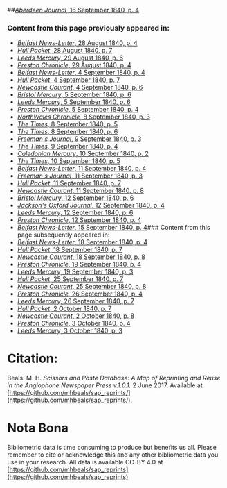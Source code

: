 ##[*Aberdeen Journal*, 16 September 1840, p. 4](https://mhbeals.github.io/sap_html/Aberdeen-Journal/Aberdeen-Journal-16-September-1840-p-4)

### Content from this page previously appeared in:
+ [*Belfast News-Letter*, 28 August 1840, p. 4](https://mhbeals.github.io/sap_html/Belfast-News-Letter/Belfast-News-Letter-28-August-1840-p-4)
+ [*Hull Packet*, 28 August 1840, p. 7](https://mhbeals.github.io/sap_html/Hull-Packet/Hull-Packet-28-August-1840-p-7)
+ [*Leeds Mercury*, 29 August 1840, p. 6](https://mhbeals.github.io/sap_html/Leeds-Mercury/Leeds-Mercury-29-August-1840-p-6)
+ [*Preston Chronicle*, 29 August 1840, p. 4](https://mhbeals.github.io/sap_html/Preston-Chronicle/Preston-Chronicle-29-August-1840-p-4)
+ [*Belfast News-Letter*, 4 September 1840, p. 4](https://mhbeals.github.io/sap_html/Belfast-News-Letter/Belfast-News-Letter-4-September-1840-p-4)
+ [*Hull Packet*, 4 September 1840, p. 7](https://mhbeals.github.io/sap_html/Hull-Packet/Hull-Packet-4-September-1840-p-7)
+ [*Newcastle Courant*, 4 September 1840, p. 6](https://mhbeals.github.io/sap_html/Newcastle-Courant/Newcastle-Courant-4-September-1840-p-6)
+ [*Bristol Mercury*, 5 September 1840, p. 6](https://mhbeals.github.io/sap_html/Bristol-Mercury/Bristol-Mercury-5-September-1840-p-6)
+ [*Leeds Mercury*, 5 September 1840, p. 6](https://mhbeals.github.io/sap_html/Leeds-Mercury/Leeds-Mercury-5-September-1840-p-6)
+ [*Preston Chronicle*, 5 September 1840, p. 4](https://mhbeals.github.io/sap_html/Preston-Chronicle/Preston-Chronicle-5-September-1840-p-4)
+ [*NorthWales Chronicle*, 8 September 1840, p. 3](https://mhbeals.github.io/sap_html/NorthWales-Chronicle/NorthWales-Chronicle-8-September-1840-p-3)
+ [*The Times*, 8 September 1840, p. 5](https://mhbeals.github.io/sap_html/The-Times/The-Times-8-September-1840-p-5)
+ [*The Times*, 8 September 1840, p. 6](https://mhbeals.github.io/sap_html/The-Times/The-Times-8-September-1840-p-6)
+ [*Freeman's Journal*, 9 September 1840, p. 3](https://mhbeals.github.io/sap_html/Freeman's-Journal/Freeman's-Journal-9-September-1840-p-3)
+ [*The Times*, 9 September 1840, p. 4](https://mhbeals.github.io/sap_html/The-Times/The-Times-9-September-1840-p-4)
+ [*Caledonian Mercury*, 10 September 1840, p. 2](https://mhbeals.github.io/sap_html/Caledonian-Mercury/Caledonian-Mercury-10-September-1840-p-2)
+ [*The Times*, 10 September 1840, p. 5](https://mhbeals.github.io/sap_html/The-Times/The-Times-10-September-1840-p-5)
+ [*Belfast News-Letter*, 11 September 1840, p. 4](https://mhbeals.github.io/sap_html/Belfast-News-Letter/Belfast-News-Letter-11-September-1840-p-4)
+ [*Freeman's Journal*, 11 September 1840, p. 3](https://mhbeals.github.io/sap_html/Freeman's-Journal/Freeman's-Journal-11-September-1840-p-3)
+ [*Hull Packet*, 11 September 1840, p. 7](https://mhbeals.github.io/sap_html/Hull-Packet/Hull-Packet-11-September-1840-p-7)
+ [*Newcastle Courant*, 11 September 1840, p. 8](https://mhbeals.github.io/sap_html/Newcastle-Courant/Newcastle-Courant-11-September-1840-p-8)
+ [*Bristol Mercury*, 12 September 1840, p. 6](https://mhbeals.github.io/sap_html/Bristol-Mercury/Bristol-Mercury-12-September-1840-p-6)
+ [*Jackson's Oxford Journal*, 12 September 1840, p. 4](https://mhbeals.github.io/sap_html/Jackson's-Oxford-Journal/Jackson's-Oxford-Journal-12-September-1840-p-4)
+ [*Leeds Mercury*, 12 September 1840, p. 6](https://mhbeals.github.io/sap_html/Leeds-Mercury/Leeds-Mercury-12-September-1840-p-6)
+ [*Preston Chronicle*, 12 September 1840, p. 4](https://mhbeals.github.io/sap_html/Preston-Chronicle/Preston-Chronicle-12-September-1840-p-4)
+ [*Belfast News-Letter*, 15 September 1840, p. 4](https://mhbeals.github.io/sap_html/Belfast-News-Letter/Belfast-News-Letter-15-September-1840-p-4)### Content from this page subsequently appeared in:
+ [*Belfast News-Letter*, 18 September 1840, p. 4](https://mhbeals.github.io/sap_html/Belfast-News-Letter/Belfast-News-Letter-18-September-1840-p-4)
+ [*Hull Packet*, 18 September 1840, p. 7](https://mhbeals.github.io/sap_html/Hull-Packet/Hull-Packet-18-September-1840-p-7)
+ [*Newcastle Courant*, 18 September 1840, p. 8](https://mhbeals.github.io/sap_html/Newcastle-Courant/Newcastle-Courant-18-September-1840-p-8)
+ [*Preston Chronicle*, 19 September 1840, p. 4](https://mhbeals.github.io/sap_html/Preston-Chronicle/Preston-Chronicle-19-September-1840-p-4)
+ [*Leeds Mercury*, 19 September 1840, p. 3](https://mhbeals.github.io/sap_html/Leeds-Mercury/Leeds-Mercury-19-September-1840-p-3)
+ [*Hull Packet*, 25 September 1840, p. 7](https://mhbeals.github.io/sap_html/Hull-Packet/Hull-Packet-25-September-1840-p-7)
+ [*Newcastle Courant*, 25 September 1840, p. 8](https://mhbeals.github.io/sap_html/Newcastle-Courant/Newcastle-Courant-25-September-1840-p-8)
+ [*Preston Chronicle*, 26 September 1840, p. 4](https://mhbeals.github.io/sap_html/Preston-Chronicle/Preston-Chronicle-26-September-1840-p-4)
+ [*Leeds Mercury*, 26 September 1840, p. 7](https://mhbeals.github.io/sap_html/Leeds-Mercury/Leeds-Mercury-26-September-1840-p-7)
+ [*Hull Packet*, 2 October 1840, p. 7](https://mhbeals.github.io/sap_html/Hull-Packet/Hull-Packet-2-October-1840-p-7)
+ [*Newcastle Courant*, 2 October 1840, p. 8](https://mhbeals.github.io/sap_html/Newcastle-Courant/Newcastle-Courant-2-October-1840-p-8)
+ [*Preston Chronicle*, 3 October 1840, p. 4](https://mhbeals.github.io/sap_html/Preston-Chronicle/Preston-Chronicle-3-October-1840-p-4)
+ [*Leeds Mercury*, 3 October 1840, p. 3](https://mhbeals.github.io/sap_html/Leeds-Mercury/Leeds-Mercury-3-October-1840-p-3)
                    
# Citation: 

Beals. M. H. *Scissors and Paste Database: A Map of Reprinting and Reuse in the Anglophone Newspaper Press v.1.0.1.* 2 June 2017. Available at [https://github.com/mhbeals/sap_reprints/](https://github.com/mhbeals/sap_reprints/). 
                    
# Nota Bona

Bibliometric data is time consuming to produce but benefits us all. Please remember to cite or acknowledge this and any other bibliometric data you use in your research. All data is available CC-BY 4.0 at [https://github.com/mhbeals/sap_reprints](https://github.com/mhbeals/sap_reprints)